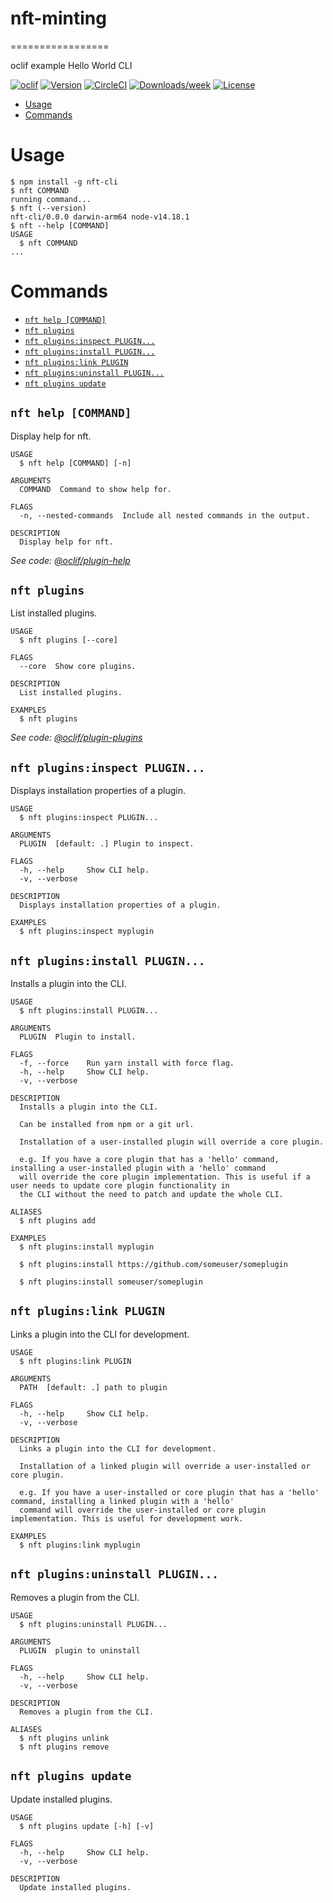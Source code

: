 # nft-minting
=================

oclif example Hello World CLI

[![oclif](https://img.shields.io/badge/cli-oclif-brightgreen.svg)](https://oclif.io)
[![Version](https://img.shields.io/npm/v/oclif-hello-world.svg)](https://npmjs.org/package/oclif-hello-world)
[![CircleCI](https://circleci.com/gh/oclif/hello-world/tree/main.svg?style=shield)](https://circleci.com/gh/oclif/hello-world/tree/main)
[![Downloads/week](https://img.shields.io/npm/dw/oclif-hello-world.svg)](https://npmjs.org/package/oclif-hello-world)
[![License](https://img.shields.io/npm/l/oclif-hello-world.svg)](https://github.com/oclif/hello-world/blob/main/package.json)

<!-- toc -->
* [Usage](#usage)
* [Commands](#commands)
<!-- tocstop -->
# Usage
<!-- usage -->
```sh-session
$ npm install -g nft-cli
$ nft COMMAND
running command...
$ nft (--version)
nft-cli/0.0.0 darwin-arm64 node-v14.18.1
$ nft --help [COMMAND]
USAGE
  $ nft COMMAND
...
```
<!-- usagestop -->
# Commands
<!-- commands -->
* [`nft help [COMMAND]`](#nft-help-command)
* [`nft plugins`](#nft-plugins)
* [`nft plugins:inspect PLUGIN...`](#nft-pluginsinspect-plugin)
* [`nft plugins:install PLUGIN...`](#nft-pluginsinstall-plugin)
* [`nft plugins:link PLUGIN`](#nft-pluginslink-plugin)
* [`nft plugins:uninstall PLUGIN...`](#nft-pluginsuninstall-plugin)
* [`nft plugins update`](#nft-plugins-update)

## `nft help [COMMAND]`

Display help for nft.

```
USAGE
  $ nft help [COMMAND] [-n]

ARGUMENTS
  COMMAND  Command to show help for.

FLAGS
  -n, --nested-commands  Include all nested commands in the output.

DESCRIPTION
  Display help for nft.
```

_See code: [@oclif/plugin-help](https://github.com/oclif/plugin-help/blob/v5.1.10/src/commands/help.ts)_

## `nft plugins`

List installed plugins.

```
USAGE
  $ nft plugins [--core]

FLAGS
  --core  Show core plugins.

DESCRIPTION
  List installed plugins.

EXAMPLES
  $ nft plugins
```

_See code: [@oclif/plugin-plugins](https://github.com/oclif/plugin-plugins/blob/v2.0.11/src/commands/plugins/index.ts)_

## `nft plugins:inspect PLUGIN...`

Displays installation properties of a plugin.

```
USAGE
  $ nft plugins:inspect PLUGIN...

ARGUMENTS
  PLUGIN  [default: .] Plugin to inspect.

FLAGS
  -h, --help     Show CLI help.
  -v, --verbose

DESCRIPTION
  Displays installation properties of a plugin.

EXAMPLES
  $ nft plugins:inspect myplugin
```

## `nft plugins:install PLUGIN...`

Installs a plugin into the CLI.

```
USAGE
  $ nft plugins:install PLUGIN...

ARGUMENTS
  PLUGIN  Plugin to install.

FLAGS
  -f, --force    Run yarn install with force flag.
  -h, --help     Show CLI help.
  -v, --verbose

DESCRIPTION
  Installs a plugin into the CLI.

  Can be installed from npm or a git url.

  Installation of a user-installed plugin will override a core plugin.

  e.g. If you have a core plugin that has a 'hello' command, installing a user-installed plugin with a 'hello' command
  will override the core plugin implementation. This is useful if a user needs to update core plugin functionality in
  the CLI without the need to patch and update the whole CLI.

ALIASES
  $ nft plugins add

EXAMPLES
  $ nft plugins:install myplugin 

  $ nft plugins:install https://github.com/someuser/someplugin

  $ nft plugins:install someuser/someplugin
```

## `nft plugins:link PLUGIN`

Links a plugin into the CLI for development.

```
USAGE
  $ nft plugins:link PLUGIN

ARGUMENTS
  PATH  [default: .] path to plugin

FLAGS
  -h, --help     Show CLI help.
  -v, --verbose

DESCRIPTION
  Links a plugin into the CLI for development.

  Installation of a linked plugin will override a user-installed or core plugin.

  e.g. If you have a user-installed or core plugin that has a 'hello' command, installing a linked plugin with a 'hello'
  command will override the user-installed or core plugin implementation. This is useful for development work.

EXAMPLES
  $ nft plugins:link myplugin
```

## `nft plugins:uninstall PLUGIN...`

Removes a plugin from the CLI.

```
USAGE
  $ nft plugins:uninstall PLUGIN...

ARGUMENTS
  PLUGIN  plugin to uninstall

FLAGS
  -h, --help     Show CLI help.
  -v, --verbose

DESCRIPTION
  Removes a plugin from the CLI.

ALIASES
  $ nft plugins unlink
  $ nft plugins remove
```

## `nft plugins update`

Update installed plugins.

```
USAGE
  $ nft plugins update [-h] [-v]

FLAGS
  -h, --help     Show CLI help.
  -v, --verbose

DESCRIPTION
  Update installed plugins.
```
<!-- commandsstop -->
